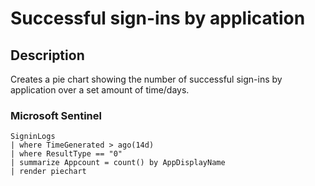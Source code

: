 # Successful sign-ins by application

## Description

Creates a pie chart showing the number of successful sign-ins by application over a set amount of time/days.


### Microsoft Sentinel
```
SigninLogs
| where TimeGenerated > ago(14d)
| where ResultType == "0"
| summarize Appcount = count() by AppDisplayName
| render piechart
```

